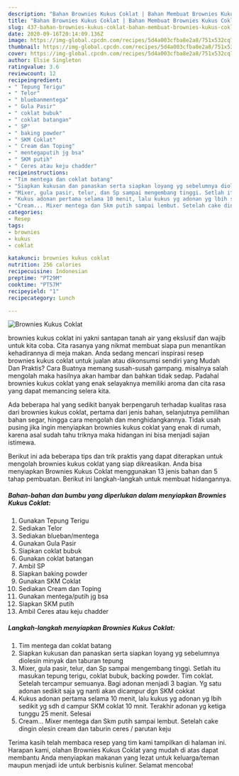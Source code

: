 ```yaml
---
description: "Bahan Brownies Kukus Coklat | Bahan Membuat Brownies Kukus Coklat Yang Enak Dan Lezat"
title: "Bahan Brownies Kukus Coklat | Bahan Membuat Brownies Kukus Coklat Yang Enak Dan Lezat"
slug: 437-bahan-brownies-kukus-coklat-bahan-membuat-brownies-kukus-coklat-yang-enak-dan-lezat
date: 2020-09-16T20:14:09.136Z
image: https://img-global.cpcdn.com/recipes/5d4a003cfba8e2a8/751x532cq70/brownies-kukus-coklat-foto-resep-utama.jpg
thumbnail: https://img-global.cpcdn.com/recipes/5d4a003cfba8e2a8/751x532cq70/brownies-kukus-coklat-foto-resep-utama.jpg
cover: https://img-global.cpcdn.com/recipes/5d4a003cfba8e2a8/751x532cq70/brownies-kukus-coklat-foto-resep-utama.jpg
author: Elsie Singleton
ratingvalue: 3.6
reviewcount: 12
recipeingredient:
- " Tepung Terigu"
- " Telor"
- " bluebanmentega"
- " Gula Pasir"
- " coklat bubuk"
- " coklat batangan"
- " SP"
- " baking powder"
- " SKM Coklat"
- " Cream dan Toping"
- " mentegaputih jg bsa"
- " SKM putih"
- " Ceres atau keju chadder"
recipeinstructions:
- "Tim mentega dan coklat batang"
- "Siapkan kukusan dan panaskan serta siapkan loyang yg sebelumnya diolesin minyak dan taburan tepung"
- "Mixer, gula pasir, telur, dan Sp sampai mengembang tinggi. Setlah itu masukan tepung terigu, coklat bubuk, backing powder. Tim coklat. Setelah tercampur semuanya. Bagi adonan menjadi 3 bagian. Yg satu adonan sedikit saja yg nanti akan dicampur dgn SKM cokkat"
- "Kukus adonan pertama selama 10 menit, lalu kukus yg adonan yg lbih sedikit yg sdh d campur SKM coklat 10 mnit. Terakhir adonan yg ketiga tunggu 25 menit. Selesai"
- "Cream... Mixer mentega dan Skm putih sampai lembut. Setelah cake dingin olesin cream dan taburin ceres / parutan keju"
categories:
- Resep
tags:
- brownies
- kukus
- coklat

katakunci: brownies kukus coklat 
nutrition: 256 calories
recipecuisine: Indonesian
preptime: "PT29M"
cooktime: "PT57M"
recipeyield: "1"
recipecategory: Lunch

---
```



![Brownies Kukus Coklat](https://img-global.cpcdn.com/recipes/5d4a003cfba8e2a8/751x532cq70/brownies-kukus-coklat-foto-resep-utama.jpg)


brownies kukus coklat ini yakni santapan tanah air yang ekslusif dan wajib untuk kita coba. Cita rasanya yang nikmat membuat siapa pun menantikan kehadirannya di meja makan.
Anda sedang mencari inspirasi resep brownies kukus coklat untuk jualan atau dikonsumsi sendiri yang Mudah Dan Praktis? Cara Buatnya memang susah-susah gampang. misalnya salah mengolah maka hasilnya akan hambar dan bahkan tidak sedap. Padahal brownies kukus coklat yang enak selayaknya memiliki aroma dan cita rasa yang dapat memancing selera kita.

Ada beberapa hal yang sedikit banyak berpengaruh terhadap kualitas rasa dari brownies kukus coklat, pertama dari jenis bahan, selanjutnya pemilihan bahan segar, hingga cara mengolah dan menghidangkannya. Tidak usah pusing jika ingin menyiapkan brownies kukus coklat yang enak di rumah, karena asal sudah tahu triknya maka hidangan ini bisa menjadi sajian istimewa.




Berikut ini ada beberapa tips dan trik praktis yang dapat diterapkan untuk mengolah brownies kukus coklat yang siap dikreasikan. Anda bisa menyiapkan Brownies Kukus Coklat menggunakan 13 jenis bahan dan 5 tahap pembuatan. Berikut ini langkah-langkah untuk membuat hidangannya.

<!--inarticleads1-->

##### Bahan-bahan dan bumbu yang diperlukan dalam menyiapkan Brownies Kukus Coklat:

1. Gunakan  Tepung Terigu
1. Sediakan  Telor
1. Sediakan  blueban/mentega
1. Gunakan  Gula Pasir
1. Siapkan  coklat bubuk
1. Gunakan  coklat batangan
1. Ambil  SP
1. Siapkan  baking powder
1. Gunakan  SKM Coklat
1. Sediakan  Cream dan Toping
1. Gunakan  mentega/putih jg bsa
1. Siapkan  SKM putih
1. Ambil  Ceres atau keju chadder




<!--inarticleads2-->

##### Langkah-langkah menyiapkan Brownies Kukus Coklat:

1. Tim mentega dan coklat batang
1. Siapkan kukusan dan panaskan serta siapkan loyang yg sebelumnya diolesin minyak dan taburan tepung
1. Mixer, gula pasir, telur, dan Sp sampai mengembang tinggi. Setlah itu masukan tepung terigu, coklat bubuk, backing powder. Tim coklat. Setelah tercampur semuanya. Bagi adonan menjadi 3 bagian. Yg satu adonan sedikit saja yg nanti akan dicampur dgn SKM cokkat
1. Kukus adonan pertama selama 10 menit, lalu kukus yg adonan yg lbih sedikit yg sdh d campur SKM coklat 10 mnit. Terakhir adonan yg ketiga tunggu 25 menit. Selesai
1. Cream... Mixer mentega dan Skm putih sampai lembut. Setelah cake dingin olesin cream dan taburin ceres / parutan keju




Terima kasih telah membaca resep yang tim kami tampilkan di halaman ini. Harapan kami, olahan Brownies Kukus Coklat yang mudah di atas dapat membantu Anda menyiapkan makanan yang lezat untuk keluarga/teman maupun menjadi ide untuk berbisnis kuliner. Selamat mencoba!
